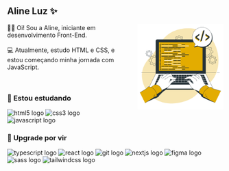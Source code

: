## Aline Luz ✨

<div align="left">
  <img src="imagem-readme.png" width="200px" align="right" style="margin-left: 20px;">
  <p>👩‍💻 Oi! Sou a Aline, iniciante em desenvolvimento Front-End.<br>
    <br>
     💻 Atualmente, estudo HTML e CSS, e estou começando minha jornada com JavaScript.<br>
  </p>
</div>

<br>

### 🚀 Estou estudando

<div align="left">
  <img src="https://cdn.jsdelivr.net/gh/devicons/devicon/icons/html5/html5-original.svg" height="40" alt="html5 logo" />
  <img src="https://cdn.jsdelivr.net/gh/devicons/devicon/icons/css3/css3-original.svg" height="40" alt="css3 logo" />
  <img src="https://cdn.jsdelivr.net/gh/devicons/devicon/icons/javascript/javascript-original.svg" height="40" alt="javascript logo" />
</div>


### 📌 Upgrade por vir

<div align="left">
  <img src="https://skillicons.dev/icons?i=ts" height="40" alt="typescript logo" />
  <img src="https://cdn.jsdelivr.net/gh/devicons/devicon/icons/react/react-original.svg" height="40" alt="react logo" />
  <img src="https://cdn.jsdelivr.net/gh/devicons/devicon/icons/git/git-original.svg" height="40" alt="git logo" />
  <img src="https://cdn.jsdelivr.net/gh/devicons/devicon/icons/nextjs/nextjs-original.svg" height="40" alt="nextjs logo" />
  <img src="https://cdn.jsdelivr.net/gh/devicons/devicon/icons/figma/figma-original.svg" height="40" alt="figma logo" />
  <img src="https://cdn.jsdelivr.net/gh/devicons/devicon/icons/sass/sass-original.svg" height="40" alt="sass logo" />
  <img src="https://cdn.simpleicons.org/tailwindcss/06B6D4" height="40" alt="tailwindcss logo" />
</div>
